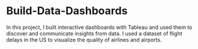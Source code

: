 # Build-Data-Dashboards
In this project, I built interactive dashboards with Tableau and used them to discover and communicate insights from data. I used a dataset of flight delays in the US to visualize the quality of airlines and airports.
